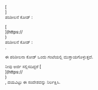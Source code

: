 [<br host>]<br action>ಪರಿಶೀಲನೆ ಕೋಡ್ :<br code>

[<br host>](https://<br host>)<br action>ಪರಿಶೀಲನೆ ಕೋಡ್ :<br code>.

ಈ ಪರಿಶೀಲನಾ ಕೋಡ್ ಒಂದು ಗಂಟೆಯಲ್ಲಿ ಮುಕ್ತಾಯಗೊಳ್ಳುತ್ತದೆ.

ನೀವು ಅರ್ಜಿ ಸಲ್ಲಿಸದಿದ್ದರೆ [<br host>](https://<br host>)<br action>, ದಯವಿಟ್ಟು ಈ ಸಂದೇಶವನ್ನು ನಿರ್ಲಕ್ಷಿಸಿ.

